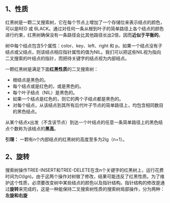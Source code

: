## 1、性质
红黑树是一颗二叉搜索树，它在每个节点上增加了一个存储位来表示结点的颜色，可以是RED 或 BLACK。通过对任何一条从根到叶子的简单路径上各个结点的颜色进行约束，红黑树确保没有一条路径会比其他路径长出2倍，因而**近似于平衡的**。

树中每个结点包含5个属性：color、key、left、right 和 p。如果一个结点没有子结点或父结点，则该结点相应指针属性的值为NIL。我们可以把这些NIL视为指向二叉搜索的叶结点的指针，而把待关键字的结点视为内部结点。

一颗红黑树是满足下面**红黑性质**的二叉搜索树：
* 根结点是黑色的。
* 每个结点或是红色的，或是黑色的。
* 每个叶子结点（NIL）是黑色的。
* 如果一个结点是红色的，则它的两个子结点都是黑色的。
* 对每个结点，从该结点到其所有后代叶子节点的简单路径上，均包含相同数目的黑色结点。

从某个结点x出发（不含该节点）到达一个叶结点的任意一条简单路径上的黑色结点个数称为该结点的**黑高**。

**引理：** 一颗有n个内部结点的红黑树的高度至多为2lg（n+1）。

## 2、旋转
搜索树操作TREE-INSERT和TREE-DELETE在含n个关键字的红黑树上，运行花费时间为O(lgn)。由于这两个操作对树做了修改，结果可能违反了红黑性质。为了维护这个性质，必须要改变树中某些结点的颜色以及指针结构。指针结构的修改是通过**旋转**来完成的，这是一种能保持二叉搜索树性质的搜索树局部操作，分为两种：**左旋和右旋**
